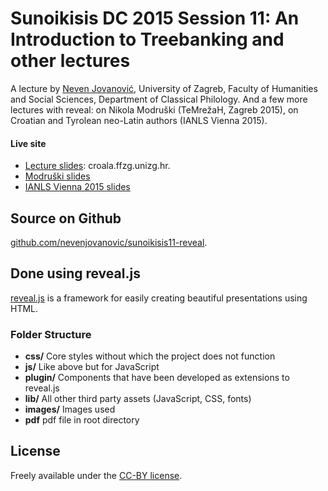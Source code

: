 # Sunoikisis DC 2015 Session 11: An Introduction to Treebanking and other lectures


A lecture by [Neven Jovanović](http://orcid.org/0000-0002-9119-399X), University of Zagreb, Faculty of Humanities and Social Sciences, Department of Classical Philology. And a few more lectures with reveal: on Nikola Modruški (TeMrežaH, Zagreb 2015), on Croatian and Tyrolean neo-Latin authors (IANLS Vienna 2015).




#### Live site
- [Lecture slides](http://croala.ffzg.unizg.hr/sunoikisis/sunoikisis-treebanking.html): croala.ffzg.unizg.hr.
- [Modruški slides](http://croala.ffzg.unizg.hr/sunoikisis/modruski-izdanje.html)
- [IANLS Vienna 2015 slides](http://croala.ffzg.unizg.hr/sunoikisis/jovanovic-ianls-descriptorum.html)

## Source on Github

[github.com/nevenjovanovic/sunoikisis11-reveal](https://github.com/nevenjovanovic/sunoikisis11-reveal).


## Done using reveal.js

[reveal.js](https://github.com/hakimel/reveal.js) is a framework for easily creating beautiful presentations using HTML.


### Folder Structure
- **css/** Core styles without which the project does not function
- **js/** Like above but for JavaScript
- **plugin/** Components that have been developed as extensions to reveal.js
- **lib/** All other third party assets (JavaScript, CSS, fonts)
- **images/** Images used
- **pdf** pdf file in root directory


## License

Freely available under the [CC-BY license](LICENSE.md).
